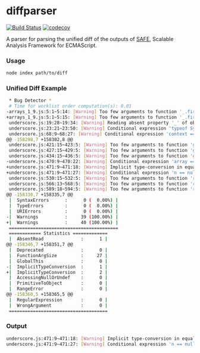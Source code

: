 # diffparser

[![Build Status](https://travis-ci.org/waitingcheung/diffparser.svg?branch=master)](https://travis-ci.org/waitingcheung/diffparser)
[![codecov](https://codecov.io/gh/waitingcheung/diffparser/branch/master/graph/badge.svg)](https://codecov.io/gh/waitingcheung/diffparser)

A parser for parsing the unified diff of the outputs of [SAFE], Scalable Analysis Framework for ECMAScript.

### Usage

```sh
node index path/to/diff
```

### Unified Diff Example
```sh
 * Bug Detector *
 # Time for worklist order computation(s): 0.01
-arrays_1_9.js:5:1~5:14: [Warning] Too few arguments to function '_.first'.
+arrays_1_9.js:5:1~5:15: [Warning] Too few arguments to function '_.first'.
 underscore.js:19:28~19:34: [Warning] Reading absent property '_' of object 'root'.
 underscore.js:23:21~23:50: [Warning] Conditional expression 'typeof Symbol !== 'undefined'' is always false.
 underscore.js:68:9~68:27: [Warning] Conditional expression 'context === void 0' is always true.
@@ -158298,7 +158302,8 @@
 underscore.js:421:15~423:5: [Warning] Too few arguments to function 'group'.
 underscore.js:427:15~429:5: [Warning] Too few arguments to function 'group'.
 underscore.js:434:15~436:5: [Warning] Too few arguments to function 'group'.
-underscore.js:470:9~470:22: [Warning] Conditional expression 'array == null' is always true.
+underscore.js:471:9~471:18: [Warning] Implicit type-conversion in equality comparison 'undefined == null'.
+underscore.js:471:9~471:27: [Warning] Conditional expression 'n == null || guard' is always true.
 underscore.js:530:15~532:5: [Warning] Too few arguments to function 'restArgs'.
 underscore.js:566:13~568:5: [Warning] Too few arguments to function 'restArgs'.
 underscore.js:589:18~594:5: [Warning] Too few arguments to function 'restArgs'.
@@ -158330,7 +158335,7 @@
 |  SyntaxErrors      :      0 (  0.00%) |
 |  TypeErrors        :      0 (  0.00%) |
 |  URIErrors         :      0 (  0.00%) |
-|  Warnings          :     39 (100.00%) |
+|  Warnings          :     40 (100.00%) |
 =========================================
 ============ Statistics =============
 |  AbsentRead              :      1 |
@@ -158346,7 +158351,7 @@
 |  Deprecated              :      0 |
 |  FunctionArgSize         :     27 |
 |  GlobalThis              :      0 |
-|  ImplicitTypeConversion  :      1 |
+|  ImplicitTypeConversion  :      2 |
 |  AccessingNullOrUndef    :      0 |
 |  PrimitiveToObject       :      0 |
 |  RangeError              :      0 |
@@ -158360,5 +158365,5 @@
 |  RegularExpression       :      0 |
 |  WrongArgument           :      0 |
 =====================================
```

### Output
```sh
underscore.js:471:9~471:18: [Warning] Implicit type-conversion in equality comparison 'undefined == null'.
underscore.js:471:9~471:27: [Warning] Conditional expression 'n == null || guard' is always true.
```


[SAFE]: https://github.com/sukyoung/safe
